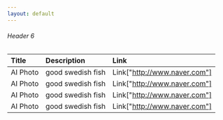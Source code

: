 ```yaml
---
layout: default
---
```


###### Header 6

| Title        | Description          | Link |
|:-------------|:------------------|:------|
| AI Photo     | good swedish fish | Link["http://www.naver.com"]  |
| AI Photo     | good swedish fish | Link["http://www.naver.com"]  |
| AI Photo     | good swedish fish | Link["http://www.naver.com"]  |
| AI Photo     | good swedish fish | Link["http://www.naver.com"]  |
